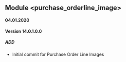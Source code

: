 ## Module <purchase_orderline_image>

#### 04.01.2020
#### Version 14.0.1.0.0
##### ADD
- Initial commit for Purchase Order Line Images
